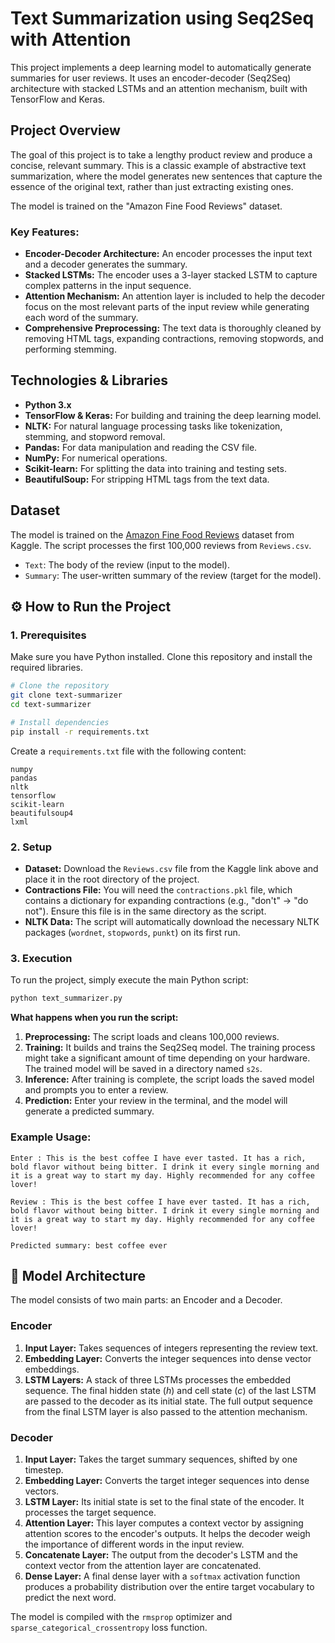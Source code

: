 # Text Summarization using Seq2Seq with Attention

This project implements a deep learning model to automatically generate summaries for user reviews. It uses an encoder-decoder (Seq2Seq) architecture with stacked LSTMs and an attention mechanism, built with TensorFlow and Keras.

## Project Overview

The goal of this project is to take a lengthy product review and produce a concise, relevant summary. This is a classic example of abstractive text summarization, where the model generates new sentences that capture the essence of the original text, rather than just extracting existing ones.

The model is trained on the "Amazon Fine Food Reviews" dataset.

### Key Features:

  * **Encoder-Decoder Architecture:** An encoder processes the input text and a decoder generates the summary.
  * **Stacked LSTMs:** The encoder uses a 3-layer stacked LSTM to capture complex patterns in the input sequence.
  * **Attention Mechanism:** An attention layer is included to help the decoder focus on the most relevant parts of the input review while generating each word of the summary.
  * **Comprehensive Preprocessing:** The text data is thoroughly cleaned by removing HTML tags, expanding contractions, removing stopwords, and performing stemming.

## Technologies & Libraries

  * **Python 3.x**
  * **TensorFlow & Keras:** For building and training the deep learning model.
  * **NLTK:** For natural language processing tasks like tokenization, stemming, and stopword removal.
  * **Pandas:** For data manipulation and reading the CSV file.
  * **NumPy:** For numerical operations.
  * **Scikit-learn:** For splitting the data into training and testing sets.
  * **BeautifulSoup:** For stripping HTML tags from the text data.

## Dataset

The model is trained on the [Amazon Fine Food Reviews](https://www.kaggle.com/datasets/snap/amazon-fine-food-reviews) dataset from Kaggle. The script processes the first 100,000 reviews from `Reviews.csv`.

  * `Text`: The body of the review (input to the model).
  * `Summary`: The user-written summary of the review (target for the model).

## ⚙️ How to Run the Project

### 1\. Prerequisites

Make sure you have Python installed. Clone this repository and install the required libraries.

```bash
# Clone the repository
git clone text-summarizer
cd text-summarizer

# Install dependencies
pip install -r requirements.txt
```

Create a `requirements.txt` file with the following content:

```
numpy
pandas
nltk
tensorflow
scikit-learn
beautifulsoup4
lxml
```

### 2\. Setup

  * **Dataset:** Download the `Reviews.csv` file from the Kaggle link above and place it in the root directory of the project.
  * **Contractions File:** You will need the `contractions.pkl` file, which contains a dictionary for expanding contractions (e.g., "don't" -\> "do not"). Ensure this file is in the same directory as the script.
  * **NLTK Data:** The script will automatically download the necessary NLTK packages (`wordnet`, `stopwords`, `punkt`) on its first run.

### 3\. Execution

To run the project, simply execute the main Python script:

```bash
python text_summarizer.py
```

**What happens when you run the script:**

1.  **Preprocessing:** The script loads and cleans 100,000 reviews.
2.  **Training:** It builds and trains the Seq2Seq model. The training process might take a significant amount of time depending on your hardware. The trained model will be saved in a directory named `s2s`.
3.  **Inference:** After training is complete, the script loads the saved model and prompts you to enter a review.
4.  **Prediction:** Enter your review in the terminal, and the model will generate a predicted summary.

### Example Usage:

```
Enter : This is the best coffee I have ever tasted. It has a rich, bold flavor without being bitter. I drink it every single morning and it is a great way to start my day. Highly recommended for any coffee lover!

Review : This is the best coffee I have ever tasted. It has a rich, bold flavor without being bitter. I drink it every single morning and it is a great way to start my day. Highly recommended for any coffee lover!

Predicted summary: best coffee ever
```

## 🧠 Model Architecture

The model consists of two main parts: an Encoder and a Decoder.

### Encoder

1.  **Input Layer:** Takes sequences of integers representing the review text.
2.  **Embedding Layer:** Converts the integer sequences into dense vector embeddings.
3.  **LSTM Layers:** A stack of three LSTMs processes the embedded sequence. The final hidden state ($h$) and cell state ($c$) of the last LSTM are passed to the decoder as its initial state. The full output sequence from the final LSTM layer is also passed to the attention mechanism.

### Decoder

1.  **Input Layer:** Takes the target summary sequences, shifted by one timestep.
2.  **Embedding Layer:** Converts the target integer sequences into dense vectors.
3.  **LSTM Layer:** Its initial state is set to the final state of the encoder. It processes the target sequence.
4.  **Attention Layer:** This layer computes a context vector by assigning attention scores to the encoder's outputs. It helps the decoder weigh the importance of different words in the input review.
5.  **Concatenate Layer:** The output from the decoder's LSTM and the context vector from the attention layer are concatenated.
6.  **Dense Layer:** A final dense layer with a `softmax` activation function produces a probability distribution over the entire target vocabulary to predict the next word.

The model is compiled with the `rmsprop` optimizer and `sparse_categorical_crossentropy` loss function.
